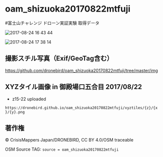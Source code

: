 # oam_shizuoka20170822mtfuji
#富士山チャレンジ ドローン実証実験 取得データ


![2017-08-24 16 43 44](https://user-images.githubusercontent.com/416977/29655731-ee6916b0-88ec-11e7-8022-fb90a14c7d6b.png)

![2017-08-24 17 38 14](https://user-images.githubusercontent.com/416977/29657657-4047cd54-88f3-11e7-9ed3-7280e69ddead.jpg)



## 撮影スチル写真（Exif/GeoTag含む）
https://github.com/dronebird/oam_shizuoka20170822mtfuji/tree/master/img

## XYZタイル画像 in 御殿場口五合目 2017/08/22 
* z15-22 uploaded

`https://dronebird.github.io/oam_shizuoka20170822mtfuji/xyztiles/{z}/{x}/{y}.png`


## 著作権
© CrisisMappers Japan/DRONEBIRD, CC BY 4.0/OSM traceable

OSM Source TAG: `source = oam_shizuoka20170822mtfuji`
